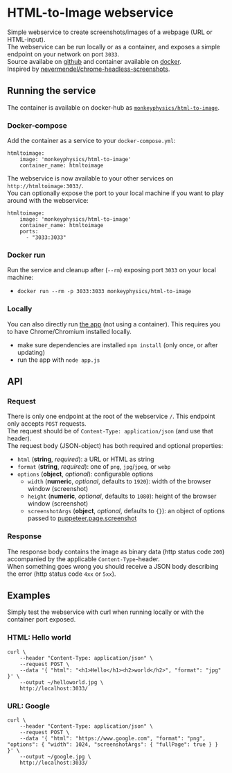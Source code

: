 # HTML-to-Image webservice
Simple webservice to create screenshots/images of a webpage (URL or HTML-input).  
The webservice can be run locally or as a container, and exposes a simple endpoint on your network on port `3033`.  
Source availabe on [github](https://github.com/monkeyphysics/html-to-image) and container available on [docker](https://hub.docker.com/r/monkeyphysics/html-to-image).  
Inspired by [nevermendel/chrome-headless-screenshots](https://github.com/NeverMendel/chrome-headless-screenshots).

## Running the service
The container is available on docker-hub as [`monkeyphysics/html-to-image`](https://hub.docker.com/r/monkeyphysics/html-to-image).

### Docker-compose
Add the container as a service to your `docker-compose.yml`:
```
htmltoimage:
    image: 'monkeyphysics/html-to-image'
    container_name: htmltoimage
```
The webservice is now available to your other services on `http://htmltoimage:3033/`.  
You can optionally expose the port to your local machine if you want to play around with the webservice:
```
htmltoimage:
    image: 'monkeyphysics/html-to-image'
    container_name: htmltoimage
    ports:
      - "3033:3033"
```

### Docker run
Run the service and cleanup after (`--rm`) exposing port `3033` on your local machine:
- `docker run --rm -p 3033:3033 monkeyphysics/html-to-image`

### Locally
You can also directly run [the app](https://github.com/monkeyphysics/html-to-image) (not using a container). This requires you to have Chrome/Chromium installed locally.
- make sure dependencies are installed `npm install` (only once, or after updating)
- run the app with `node app.js`

## API
### Request
There is only one endpoint at the root of the webservice `/`. This endpoint only accepts `POST` requests.  
The request should be of `Content-Type: application/json` (and use that header).  
The request body (JSON-object) has both required and optional properties:
- `html` (**string**, _required_): a URL or HTML as string
- `format` (**string**, _required_): one of `png`, `jpg`/`jpeg`, or `webp`
- `options` (**object**, _optional_): configurable options
  - `width` (**numeric**, _optional_, defaults to `1920`): width of the browser window (screenshot)
  - `height` (**numeric**, _optional_, defaults to `1080`): height of the browser window (screenshot)
  - `screenshotArgs` (**object**, _optional_, defaults to `{}`): an object of options passed to [puppeteer.page.screenshot](https://pptr.dev/#?product=Puppeteer&show=api-pagescreenshotoptions)

### Response
The response body contains the image as binary data (http status code `200`) accompanied by the applicable `Content-Type`-header.  
When something goes wrong you should receive a JSON body describing the error (http status code `4xx` or `5xx`).

## Examples
Simply test the webservice with curl when running locally or with the container port exposed.

### HTML: Hello world 
```
curl \
    --header "Content-Type: application/json" \
    --request POST \
    --data '{ "html": "<h1>Hello</h1><h2>world</h2>", "format": "jpg" }' \
    --output ~/helloworld.jpg \
    http://localhost:3033/
```

### URL: Google
```
curl \
    --header "Content-Type: application/json" \
    --request POST \
    --data '{ "html": "https://www.google.com", "format": "png", "options": { "width": 1024, "screenshotArgs": { "fullPage": true } } }' \
    --output ~/google.jpg \
    http://localhost:3033/
```
